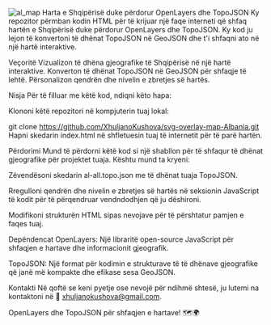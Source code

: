 
![al_map](https://github.com/XhuljanoKushova/svg-overlay-map-Albania/assets/28980702/147a4066-2eff-4b94-94dd-62fa38b8a163)
Harta e Shqipërisë duke përdorur OpenLayers dhe TopoJSON
Ky repozitor përmban kodin HTML për të krijuar një faqe interneti që shfaq hartën e Shqipërisë duke përdorur OpenLayers dhe TopoJSON. Ky kod ju lejon të konvertoni të dhënat TopoJSON në GeoJSON dhe t'i shfaqni ato në një hartë interaktive.

Veçoritë
Vizualizon të dhëna gjeografike të Shqipërisë në një hartë interaktive.
Konverton të dhënat TopoJSON në GeoJSON për shfaqje të lehtë.
Përsonalizon qendrën dhe nivelin e zbretjes së hartës.

Nisja
Për të filluar me këtë kod, ndiqni këto hapa:

Klononi këtë repozitori në kompjuterin tuaj lokal:


git clone https://github.com/XhuljanoKushova/svg-overlay-map-Albania.git
Hapni skedarin index.html në shfletuesin tuaj të internetit për të parë hartën.

Përdorimi
Mund të përdorni këtë kod si një shabllon për të shfaqur të dhënat gjeografike për projektet tuaja. Kështu mund ta kryeni:

Zëvendësoni skedarin al-all.topo.json me të dhënat tuaja TopoJSON.

Rregulloni qendrën dhe nivelin e zbretjes së hartës në seksionin JavaScript të kodit për të përqendruar vendndodhjen që ju dëshironi.

Modifikoni strukturën HTML sipas nevojave për të përshtatur pamjen e faqes tuaj.

Depëndencat
OpenLayers: Një libraritë open-source JavaScript për shfaqjen e hartave dhe informacionit gjeografik.

TopoJSON: Një format për kodimin e strukturave të të dhënave gjeografike që janë më kompakte dhe efikase sesa GeoJSON.

 
 
Kontakti
Në qoftë se keni pyetje ose nevojë për ndihmë shtesë, ju lutemi na kontaktoni në 📧  <a href="mailto:xhuljanokushova@gmail.com">xhuljanokushova@gmail.com</a>.

OpenLayers dhe TopoJSON për shfaqjen e hartave! 🗺️🌍
